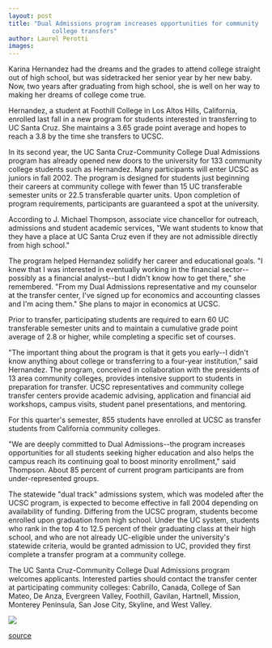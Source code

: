 ```yaml
---
layout: post
title: "Dual Admissions program increases opportunities for community
			college transfers"
author: Laurel Perotti
images:
---
```


Karina Hernandez had the dreams and the grades to attend college straight out of high school, but was sidetracked her senior year by her new baby. Now, two years after graduating from high school, she is well on her way to making her dreams of college come true.

Hernandez, a student at Foothill College in Los Altos Hills, California, enrolled last fall in a new program for students interested in transferring to UC Santa Cruz. She maintains a 3.65 grade point average and hopes to reach a 3.8 by the time she transfers to UCSC.  
  
In its second year, the UC Santa Cruz-Community College Dual Admissions program has already opened new doors to the university for 133 community college students such as Hernandez. Many participants will enter UCSC as juniors in fall 2002. The program is designed for students just beginning their careers at community college with fewer than 15 UC transferable semester units or 22.5 transferable quarter units. Upon completion of program requirements, participants are guaranteed a spot at the university.  
  
According to J. Michael Thompson, associate vice chancellor for outreach, admissions and student academic services, "We want students to know that they have a place at UC Santa Cruz even if they are not admissible directly from high school."  
  
The program helped Hernandez solidify her career and educational goals. "I knew that I was interested in eventually working in the financial sector--possibly as a financial analyst--but I didn't know how to get there," she remembered. "From my Dual Admissions representative and my counselor at the transfer center, I've signed up for economics and accounting classes and I'm acing them." She plans to major in economics at UCSC.

Prior to transfer, participating students are required to earn 60 UC  
transferable semester units and to maintain a cumulative grade point  
average of 2.8 or higher, while completing a specific set of courses.  
  
"The important thing about the program is that it gets you early--I didn't know anything about college or transferring to a four-year institution," said Hernandez. The program, conceived in collaboration with the presidents of 13 area community colleges, provides intensive support to students in preparation for transfer. UCSC representatives and community college transfer centers provide academic advising, application and financial aid workshops, campus visits, student panel presentations, and mentoring.  
  
For this quarter's semester, 855 students have enrolled at UCSC as transfer students from California community colleges.  
  
"We are deeply committed to Dual Admissions--the program increases opportunities for all students seeking higher education and also helps the campus reach its continuing goal to boost minority enrollment," said Thompson. About 85 percent of current program participants are from under-represented groups.  
  
The statewide "dual track" admissions system, which was modeled after the UCSC program, is expected to become effective in fall 2004 depending on availability of funding. Differing from the UCSC program, students become enrolled upon graduation from high school. Under the UC system, students who rank in the top 4 to 12.5 percent of their graduating class at their high school, and who are not already UC-eligible under the university's statewide criteria, would be granted admission to UC, provided they first complete a transfer program at a community college.  
  
The UC Santa Cruz-Community College Dual Admissions program welcomes applicants. Interested parties should contact the transfer center at participating community colleges: Cabrillo, Canada, College of San Mateo, De Anza, Evergreen Valley, Foothill, Gavilan, Hartnell, Mission, Monterey Peninsula, San Jose City, Skyline, and West Valley.  
  
  

![ ][1]

[1]: ../../images/trans.gif

[source](http://www1.ucsc.edu/currents/01-02/10-22/dual_admissions.html "Permalink to dual_admissions")
